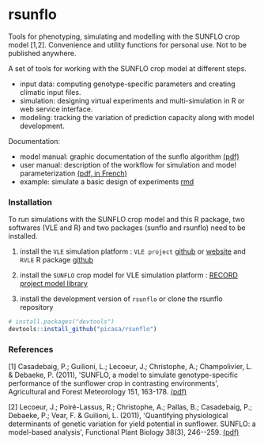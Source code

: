 # rsunflo
Tools for phenotyping, simulating and modelling with the SUNFLO crop model [1,2]. 
Convenience and utility functions for personal use. Not to be published anywhere.

A set of tools for working with the SUNFLO crop model at different steps. 
* input data: computing genotype-specific parameters and creating climatic input files.
* simulation: designing virtual experiments and multi-simulation in R or web service interface.
* modeling: tracking the variation of prediction capacity along with model development.

Documentation: 

* model manual: graphic documentation of the sunflo algorithm [(pdf)](inst/doc/documentation_model.pdf)
* user manual: description of the workflow for simulation and model parameterization [(pdf, in French)](inst/doc/documentation_user.pdf)
* example: simulate a basic design of experiments [rmd](inst/doc/documentation_example.rmd)

### Installation
To run simulations with the SUNFLO crop model and this R package, two softwares (VLE and R) and two packages (sunflo and rsunflo) need to be installed.

1. install the `VLE` simulation platform : `VLE project` [github](https://github.com/vle-forge/vle) or [website](http://www.vle-project.org/download/) and `RVLE` R package [github](https://github.com/vle-forge/rvle)

2. install the `SUNFLO` crop model for VLE simulation platform : [RECORD project model library](http://www6.inra.fr/record/Bibliotheque-de-modeles/Modeles-du-domaine-des-agro-ecosystemes)

3. install the development version of `rsunflo` or clone the rsunflo repository

``` r
# install.packages("devtools")
devtools::install_github("picasa/rsunflo")
```


### References
[1] Casadebaig, P.; Guilioni, L.; Lecoeur, J.; Christophe, A.; Champolivier, L. & Debaeke, P. (2011), 'SUNFLO, a model to simulate genotype-specific performance of the sunflower crop in contrasting environments', Agricultural and Forest Meteorology 151, 163-178. [(pdf)](https://www.researchgate.net/publication/230758361_SUNFLO_a_model_to_simulate_genotype-specific_performance_of_the_sunflower_crop_in_contrasting_environments)

[2] Lecoeur, J.; Poiré-Lassus, R.; Christophe, A.; Pallas, B.; Casadebaig, P.; Debaeke, P.; Vear, F. & Guilioni, L. (2011), 'Quantifying physiological determinants of genetic variation for yield potential in sunflower. SUNFLO: a model-based analysis', Functional Plant Biology 38(3), 246--259. [(pdf)](https://www.researchgate.net/publication/216526215_Quantifying_physiological_determinants_of_genetic_variation_for_yield_potential_in_sunflower._SUNFLO_A_model-based_analysis)




